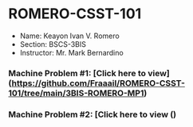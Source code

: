 # ROMERO-CSST-101
- Name: Keayon Ivan V. Romero
- Section: BSCS-3BIS
- Instructor: Mr. Mark Bernardino

### Machine Problem #1: [Click here to view] (https://github.com/Fraaail/ROMERO-CSST-101/tree/main/3BIS-ROMERO-MP1)
### Machine Problem #2: [Click here to view ()
